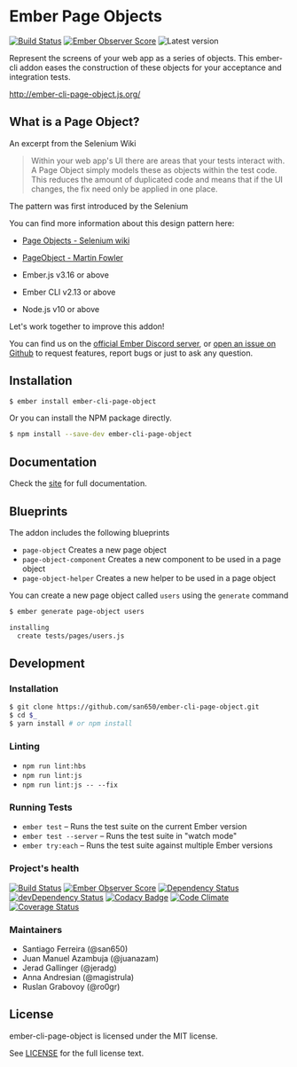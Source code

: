 # Ember Page Objects

[![Build Status](https://travis-ci.org/san650/ember-cli-page-object.svg?branch=master)](https://travis-ci.org/san650/ember-cli-page-object)
[![Ember Observer Score](http://emberobserver.com/badges/ember-cli-page-object.svg)](http://emberobserver.com/addons/ember-cli-page-object)
![Latest version](https://img.shields.io/npm/v/ember-cli-page-object.svg)

Represent the screens of your web app as a series of objects. This ember-cli addon eases the construction of these objects for your acceptance and integration tests.

http://ember-cli-page-object.js.org/

## What is a Page Object?

An excerpt from the Selenium Wiki

> Within your web app's UI there are areas that your tests interact with. A Page
> Object simply models these as objects within the test code. This reduces the
> amount of duplicated code and means that if the UI changes, the fix need only
> be applied in one place.

The pattern was first introduced by the Selenium

You can find more information about this design pattern here:

* [Page Objects - Selenium wiki](https://github.com/SeleniumHQ/selenium/wiki/PageObjects)
* [PageObject - Martin Fowler](http://martinfowler.com/bliki/PageObject.html)

* Ember.js v3.16 or above
* Ember CLI v2.13 or above
* Node.js v10 or above

Let's work together to improve this addon!

You can find us on the [official Ember Discord server](https://discord.gg/zT3asNS), or [open an issue on Github](https://github.com/san650/ember-cli-page-object/issues) to request features, report bugs or just to ask any question.

Installation
------------------------------------------------------------------------------

```sh
$ ember install ember-cli-page-object
```

Or you can install the NPM package directly.

```sh
$ npm install --save-dev ember-cli-page-object
```

## Documentation

Check the [site](http://ember-cli-page-object.js.org/) for full documentation.

## Blueprints

The addon includes the following blueprints

* `page-object` Creates a new page object
* `page-object-component` Creates a new component to be used in a page object
* `page-object-helper` Creates a new helper to be used in a page object

You can create a new page object called `users` using the `generate` command

```sh
$ ember generate page-object users

installing
  create tests/pages/users.js
```

## Development

### Installation

```sh
$ git clone https://github.com/san650/ember-cli-page-object.git
$ cd $_
$ yarn install # or npm install
```

### Linting

* `npm run lint:hbs`
* `npm run lint:js`
* `npm run lint:js -- --fix`

### Running Tests

* `ember test` – Runs the test suite on the current Ember version
* `ember test --server` – Runs the test suite in "watch mode"
* `ember try:each` – Runs the test suite against multiple Ember versions

### Project's health

[![Build Status](https://travis-ci.org/san650/ember-cli-page-object.svg?branch=master)](https://travis-ci.org/san650/ember-cli-page-object)
[![Ember Observer Score](http://emberobserver.com/badges/ember-cli-page-object.svg)](http://emberobserver.com/addons/ember-cli-page-object)
[![Dependency Status](https://david-dm.org/san650/ember-cli-page-object.svg)](https://david-dm.org/san650/ember-cli-page-object)
[![devDependency Status](https://david-dm.org/san650/ember-cli-page-object/dev-status.svg)](https://david-dm.org/san650/ember-cli-page-object#info=devDependencies)
[![Codacy Badge](https://api.codacy.com/project/badge/grade/35545e8e8ade48dfa999a3f5e1aa4b3b)](https://www.codacy.com/app/san650/ember-cli-page-object)
[![Code Climate](https://codeclimate.com/github/san650/ember-cli-page-object/badges/gpa.svg)](https://codeclimate.com/github/san650/ember-cli-page-object)
[![Coverage Status](https://coveralls.io/repos/github/san650/ember-cli-page-object/badge.svg?branch=master)](https://coveralls.io/github/san650/ember-cli-page-object?branch=master)

### Maintainers

- Santiago Ferreira (@san650)
- Juan Manuel Azambuja (@juanazam)
- Jerad Gallinger (@jeradg)
- Anna Andresian (@magistrula)
- Ruslan Grabovoy (@ro0gr)

## License

ember-cli-page-object is licensed under the MIT license.

See [LICENSE](./LICENSE) for the full license text.
